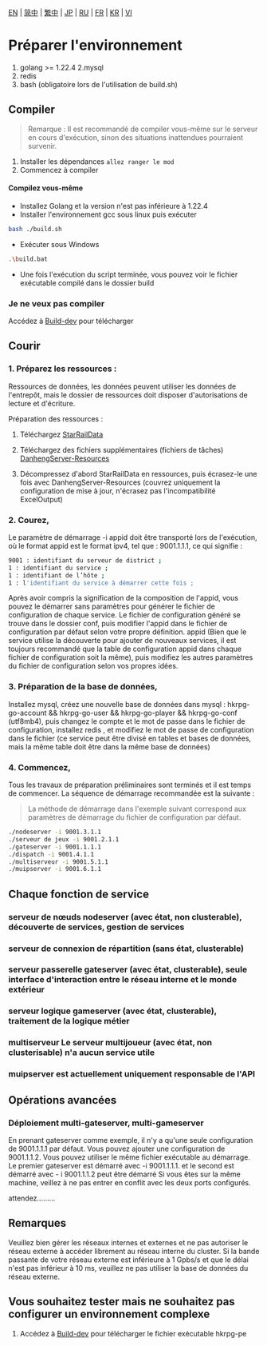 [EN](./EN.md) | [简中](./zh-CN.md) | [繁中](./zh-TW.md) | [JP](./JP.md) | [RU](./RU.md) | [FR](./FR.md) | [KR](./KR.md) | [VI](./VI.md)

# Préparer l'environnement
1. golang >= 1.22.4
2.mysql
3. redis
4. bash (obligatoire lors de l'utilisation de build.sh)

## Compiler
> Remarque : Il est recommandé de compiler vous-même sur le serveur en cours d'exécution, sinon des situations inattendues pourraient survenir.
1. Installer les dépendances
`allez ranger le mod`
2. Commencez à compiler

#### Compilez vous-même
- Installez Golang et la version n'est pas inférieure à 1.22.4
- Installer l'environnement gcc sous linux puis exécuter

```bash
bash ./build.sh
```

- Exécuter sous Windows
```bash
.\build.bat
```

- Une fois l'exécution du script terminée, vous pouvez voir le fichier exécutable compilé dans le dossier build

### Je ne veux pas compiler
Accédez à [Build-dev](https://github.com/gucooing/hkrpg-go/actions/workflows/Build.yml) pour télécharger

## Courir
### 1. Préparez les ressources :
Ressources de données, les données peuvent utiliser les données de l'entrepôt, mais le dossier de ressources doit disposer d'autorisations de lecture et d'écriture.

Préparation des ressources :
1. Téléchargez [StarRailData](https://github.com/Dimbreath/StarRailData)

2. Téléchargez des fichiers supplémentaires (fichiers de tâches) [DanhengServer-Resources](https://github.com/EggLinks/DanhengServer-Resources)

3. Décompressez d'abord StarRailData en ressources, puis écrasez-le une fois avec DanhengServer-Resources (couvrez uniquement la configuration de mise à jour, n'écrasez pas l'incompatibilité ExcelOutput)
### 2. Courez,

Le paramètre de démarrage -i appid doit être transporté lors de l'exécution, où le format appid est le format ipv4, tel que : 9001.1.1.1, ce qui signifie :

```bash
9001 : identifiant du serveur de district ;
1 : identifiant du service ;
1 : identifiant de l’hôte ;
1 : l'identifiant du service à démarrer cette fois ;
```
Après avoir compris la signification de la composition de l'appid, vous pouvez le démarrer sans paramètres pour générer le fichier de configuration de chaque service. Le fichier de configuration généré se trouve dans le dossier conf, puis modifier l'appid dans le fichier de configuration par défaut selon votre propre définition. appid (Bien que le service utilise la découverte pour ajouter de nouveaux services, il est toujours recommandé que la table de configuration appid dans chaque fichier de configuration soit la même), puis modifiez les autres paramètres du fichier de configuration selon vos propres idées.

### 3. Préparation de la base de données,
Installez mysql, créez une nouvelle base de données dans mysql : hkrpg-go-account && hkrpg-go-user && hkrpg-go-player && hkrpg-go-conf (utf8mb4), puis changez le compte et le mot de passe dans le fichier de configuration, installez redis , et modifiez le mot de passe de configuration dans le fichier (ce service peut être divisé en tables et bases de données, mais la même table doit être dans la même base de données)

### 4. Commencez,
Tous les travaux de préparation préliminaires sont terminés et il est temps de commencer. La séquence de démarrage recommandée est la suivante :
> La méthode de démarrage dans l'exemple suivant correspond aux paramètres de démarrage du fichier de configuration par défaut.

```bash
./nodeserver -i 9001.3.1.1
./serveur de jeux -i 9001.2.1.1
./gateserver -i 9001.1.1.1
./dispatch -i 9001.4.1.1
./multiserveur -i 9001.5.1.1
./muipserver -i 9001.6.1.1
```

## Chaque fonction de service

### serveur de nœuds nodeserver (avec état, non clusterable), découverte de services, gestion de services

### serveur de connexion de répartition (sans état, clusterable)

### serveur passerelle gateserver (avec état, clusterable), seule interface d'interaction entre le réseau interne et le monde extérieur

### serveur logique gameserver (avec état, clusterable), traitement de la logique métier

### multiserveur Le serveur multijoueur (avec état, non clusterisable) n'a aucun service utile

### muipserver est actuellement uniquement responsable de l'API


## Opérations avancées

### Déploiement multi-gateserver, multi-gameserver
En prenant gateserver comme exemple, il n'y a qu'une seule configuration de 9001.1.1.1 par défaut. Vous pouvez ajouter une configuration de 9001.1.1.2. Vous pouvez utiliser le même fichier exécutable au démarrage. Le premier gateserver est démarré avec -i 9001.1.1.1. et le second est démarré avec - i 9001.1.1.2 peut être démarré Si vous êtes sur la même machine, veillez à ne pas entrer en conflit avec les deux ports configurés.

attendez.........

## Remarques
Veuillez bien gérer les réseaux internes et externes et ne pas autoriser le réseau externe à accéder librement au réseau interne du cluster.
Si la bande passante de votre réseau externe est inférieure à 1 Gpbs/s et que le délai n'est pas inférieur à 10 ms, veuillez ne pas utiliser la base de données du réseau externe.

## Vous souhaitez tester mais ne souhaitez pas configurer un environnement complexe

1. Accédez à [Build-dev](https://github.com/gucooing/hkrpg-go/actions/workflows/Build.yml) pour télécharger le fichier exécutable hkrpg-pe